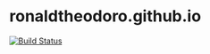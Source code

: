 # ronaldtheodoro.github.io

[![Build Status](https://travis-ci.org/RonaldTheodoro/RonaldTheodoro.github.io.svg?branch=pelican)](https://travis-ci.org/RonaldTheodoro/RonaldTheodoro.github.io)